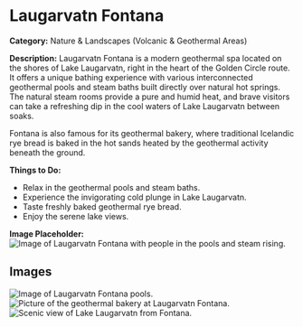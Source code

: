 # Laugarvatn Fontana

**Category:** Nature & Landscapes (Volcanic & Geothermal Areas)

**Description:**
Laugarvatn Fontana is a modern geothermal spa located on the shores of Lake Laugarvatn, right in the heart of the Golden Circle route. It offers a unique bathing experience with various interconnected geothermal pools and steam baths built directly over natural hot springs. The natural steam rooms provide a pure and humid heat, and brave visitors can take a refreshing dip in the cool waters of Lake Laugarvatn between soaks.

Fontana is also famous for its geothermal bakery, where traditional Icelandic rye bread is baked in the hot sands heated by the geothermal activity beneath the ground.

**Things to Do:**
*   Relax in the geothermal pools and steam baths.
*   Experience the invigorating cold plunge in Lake Laugarvatn.
*   Taste freshly baked geothermal rye bread.
*   Enjoy the serene lake views.

**Image Placeholder:**
![Image of Laugarvatn Fontana with people in the pools and steam rising.](placeholder_laugarvatn_fontana.jpg)

## Images

![Image of Laugarvatn Fontana pools.](https://via.placeholder.com/600x400?text=Laugarvatn+Fontana+Pools+1)
![Picture of the geothermal bakery at Laugarvatn Fontana.](https://via.placeholder.com/600x400?text=Laugarvatn+Bakery+2)
![Scenic view of Lake Laugarvatn from Fontana.](https://via.placeholder.com/600x400?text=Lake+Laugarvatn+View+3) 